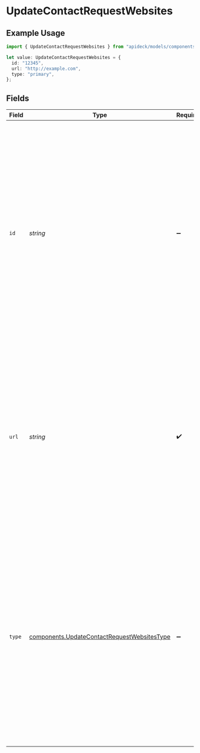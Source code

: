 # UpdateContactRequestWebsites

## Example Usage

```typescript
import { UpdateContactRequestWebsites } from "apideck/models/components";

let value: UpdateContactRequestWebsites = {
  id: "12345",
  url: "http://example.com",
  type: "primary",
};
```

## Fields

| Field                                                                                                                                                                                                                                                                                        | Type                                                                                                                                                                                                                                                                                         | Required                                                                                                                                                                                                                                                                                     | Description                                                                                                                                                                                                                                                                                  | Example                                                                                                                                                                                                                                                                                      |
| -------------------------------------------------------------------------------------------------------------------------------------------------------------------------------------------------------------------------------------------------------------------------------------------- | -------------------------------------------------------------------------------------------------------------------------------------------------------------------------------------------------------------------------------------------------------------------------------------------- | -------------------------------------------------------------------------------------------------------------------------------------------------------------------------------------------------------------------------------------------------------------------------------------------- | -------------------------------------------------------------------------------------------------------------------------------------------------------------------------------------------------------------------------------------------------------------------------------------------- | -------------------------------------------------------------------------------------------------------------------------------------------------------------------------------------------------------------------------------------------------------------------------------------------- |
| `id`                                                                                                                                                                                                                                                                                         | *string*                                                                                                                                                                                                                                                                                     | :heavy_minus_sign:                                                                                                                                                                                                                                                                           | This property represents the unique identifier for a website associated with the contact. It is used to specify which website entry to update when modifying contact details. Although not required, providing this ID ensures that the correct website record is targeted for updates.      | 12345                                                                                                                                                                                                                                                                                        |
| `url`                                                                                                                                                                                                                                                                                        | *string*                                                                                                                                                                                                                                                                                     | :heavy_check_mark:                                                                                                                                                                                                                                                                           | The URL of the website associated with the contact. This field is required and must be a valid URL format. It is essential for updating or adding a website link to the contact's information, ensuring accurate and accessible web presence details.                                        | http://example.com                                                                                                                                                                                                                                                                           |
| `type`                                                                                                                                                                                                                                                                                       | [components.UpdateContactRequestWebsitesType](../../models/components/updatecontactrequestwebsitestype.md)                                                                                                                                                                                   | :heavy_minus_sign:                                                                                                                                                                                                                                                                           | Specifies the type of website, such as personal or business, associated with the contact. This optional field helps categorize the website for better organization and retrieval of contact information. Providing this detail enhances the context and usability of the contact's web data. | primary                                                                                                                                                                                                                                                                                      |